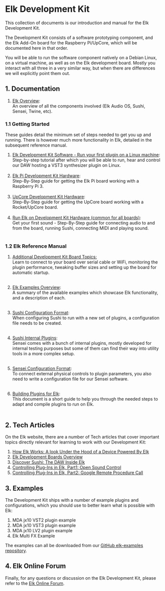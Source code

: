 # Elk Development Kit

This collection of documents is our introduction and manual for the Elk Development Kit.

The Development Kit consists of a software prototyping component, and the Elk Add-On board for the Raspberry Pi/UpCore, which will be documented here in that order.

You will be able to run the software component natively on a Debian Linux, on a virtual machine, as well as on the Elk development board. Mostly you interact with all three in a very similar way, but when there are differences we will explicitly point them out.

## 1. Documentation

1. [Elk Overview](documents/elk_overview.md):  
   An overview of all the components involved (Elk Audio OS, Sushi, Sensei, Twine, etc).  

### 1.1 Getting Started

These guides detail the minimum set of steps needed to get you up and running. There is however much more functionality in Elk, detailed in the subsequent reference manual.

1. [Elk Development Kit Software - Run your first plugin on a Linux machine](documents/getting_started_with_development_kit_software.md):  
     Step-by-step tutorial after which you will be able to run, hear and control our DAW hosting a VST3 synthesizer plugin on Linux.  
	​  
2. [Elk Pi Development Kit Hardware](documents/getting_started_with_development_kit_elk_pi_hardware.md):  
    Step-By-Step guide for getting the Elk Pi board working with a Raspberry Pi 3.  
	​  
3. [UpCore Development Kit Hardware](documents/getting_started_with_development_kit_upcore_hardware.md):  
    Step-By-Step guide for getting the UpCore board working with a Rocket/UpCore board.  
	​  
4. [Run Elk on Development Kit Hardware (common for all boards)](documents/get_first_sound_from_devkit_board.md):  
    Get your first sound - Step-By-Step guide for connecting audio to and from the board, running Sushi, connecting MIDI and playing sound.  
	​ 

### 1.2 Elk Reference Manual

1. [Additional Development Kit Board Topics:](documents/devkit_further_topics.md)  
    Learn to connect to your board over serial cable or WiFi, monitoring the plugin performance, tweaking buffer sizes and setting up the board for automatic startup.  
	​  
	
2. [Elk Examples Overview](documents/elk_examples_overview.md):  
    A summary of the available examples which showcase Elk functionality, and a description of each.  
    ​  

3. [Sushi Configuration Format](documents/sushi_configuration_format.md):  
    When configuring Sushi to run with a new set of plugins, a configuration file needs to be created.  
    ​  

4. [Sushi Internal Plugins](documents/sushi_internal_plugins.md):  
    Sensei comes with a bunch of internal plugins, mostly developed for internal testing purposes but some of them can find their way into utility tools in a more complex setup.  
    ​  

5. [Sensei Configuration Format](documents/sensei_configuration_format.md):  
    To connect external physical controls to plugin parameters, you also need to write a configuration file for our Sensei software.  
    ​  

6. [Building Plugins for Elk](documents/building_plugins_for_elk.md):  
     This document is a short guide to help you through the needed steps to adapt and compile plugins to run on Elk.  
     ​

## 2. Tech Articles

On the Elk website, there are a number of Tech articles that cover important topics directly relevant for learning to work with our Development Kit:

1. [How Elk Works: A look Under the Hood of a Device Powered By Elk](https://elk.audio/how-elk-works/)
2. [Elk Development Boards Overview](https://elk.audio/elk-development-boards-overview-3/)
3. [Discover Sushi: The DAW Inside Elk](https://elk.audio/daw-like-sushi/)
4. [Controlling Plug-Ins in Elk, Part1: Open Sound Control](https://elk.audio/controlling-plug-ins-in-elk-part-i/)
5. [Controlling Plug-Ins in Elk, Part2: Google Remote Procedure Call](https://elk.audio/controlling-plug-ins-in-elk-part-ii/)

## 3. Examples

The Development Kit ships with a number of example plugins and configurations, which you should use to better learn what is possible with Elk:

1. MDA jx10 VST2 plugin example
2. MDA jx10 VST3 plugin example
3. MDA jx10 LV2 plugin example
4. Elk Multi FX Example

The examples can all be downloaded from our [GitHub elk-examples repository](https://github.com/elk-audio/elk-examples/).

## 4. Elk Online Forum

Finally, for any questions or discussion on the Elk Development Kit, please refer to the [Elk Online Forum](https://forum.elk.audio).
